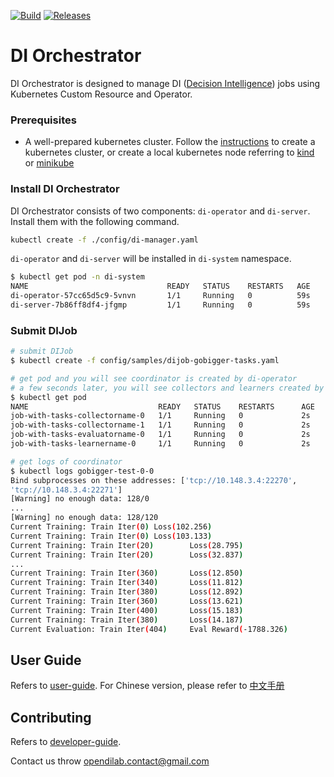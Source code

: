 [![Build](https://github.com/opendilab/DI-orchestrator/actions/workflows/build.yaml/badge.svg?branch=main)](https://github.com/opendilab/DI-orchestrator/actions/workflows/build.yaml) [![Releases](https://github.com/opendilab/DI-orchestrator/actions/workflows/release.yaml/badge.svg)](https://github.com/opendilab/DI-orchestrator/actions/workflows/release.yaml)
# DI Orchestrator

DI Orchestrator is designed to manage DI ([Decision Intelligence](https://github.com/opendilab/DI-engine/)) jobs using Kubernetes Custom Resource and Operator.

### Prerequisites

- A well-prepared kubernetes cluster. Follow the [instructions](https://kubernetes.io/docs/setup/production-environment/tools/kubeadm/create-cluster-kubeadm/) to create a kubernetes cluster, or create a local kubernetes node referring to [kind](https://kind.sigs.k8s.io/docs/user/quick-start/) or [minikube](https://minikube.sigs.k8s.io/docs/start/)

### Install DI Orchestrator

DI Orchestrator consists of two components: `di-operator` and `di-server`. Install them with the following command.

```bash
kubectl create -f ./config/di-manager.yaml
```

`di-operator` and `di-server` will be installed in `di-system` namespace.

```bash
$ kubectl get pod -n di-system
NAME                               READY   STATUS    RESTARTS   AGE
di-operator-57cc65d5c9-5vnvn       1/1     Running   0          59s
di-server-7b86ff8df4-jfgmp         1/1     Running   0          59s
```

### Submit DIJob

```bash
# submit DIJob
$ kubectl create -f config/samples/dijob-gobigger-tasks.yaml

# get pod and you will see coordinator is created by di-operator
# a few seconds later, you will see collectors and learners created by di-server
$ kubectl get pod
NAME                             READY   STATUS    RESTARTS      AGE
job-with-tasks-collectorname-0   1/1     Running   0             2s
job-with-tasks-collectorname-1   1/1     Running   0             2s
job-with-tasks-evaluatorname-0   1/1     Running   0             2s
job-with-tasks-learnername-0     1/1     Running   0             2s

# get logs of coordinator
$ kubectl logs gobigger-test-0-0
Bind subprocesses on these addresses: ['tcp://10.148.3.4:22270',
'tcp://10.148.3.4:22271']
[Warning] no enough data: 128/0
...
[Warning] no enough data: 128/120
Current Training: Train Iter(0) Loss(102.256)
Current Training: Train Iter(0) Loss(103.133)
Current Training: Train Iter(20)        Loss(28.795)
Current Training: Train Iter(20)        Loss(32.837)
...
Current Training: Train Iter(360)       Loss(12.850)
Current Training: Train Iter(340)       Loss(11.812)
Current Training: Train Iter(380)       Loss(12.892)
Current Training: Train Iter(360)       Loss(13.621)
Current Training: Train Iter(400)       Loss(15.183)
Current Training: Train Iter(380)       Loss(14.187)
Current Evaluation: Train Iter(404)     Eval Reward(-1788.326)
```

## User Guide

Refers to [user-guide](./docs/architecture.md). For Chinese version, please refer to [中文手册](./docs/architecture-cn.md)

## Contributing

Refers to [developer-guide](./docs/developer-guide.md).

Contact us throw <opendilab.contact@gmail.com>
